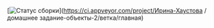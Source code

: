[![Статус сборки](https://ci.appveyor.com/api/projects/status/qx828ga92putc9bw/branch/main?svg=true)](https://ci.appveyor.com/project/Ирина-Хаустова /домашнее задание-объекты-2/ветка/главная)
